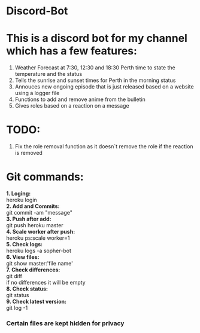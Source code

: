 # Discord-Bot
This is a discord bot for my channel which has a few features:
==============================================================
1. Weather Forecast at 7:30, 12:30 and 18:30 Perth time to state the temperature and the status
2. Tells the sunrise and sunset times for Perth in the morning status
3. Annouces new ongoing episode that is just released based on a website using a logger file
4. Functions to add and remove anime from the bulletin
5. Gives roles based on a reaction on a message

TODO:
=======
1. Fix the role removal function as it doesn`t remove the role if the reaction is removed

Git commands:
============
**1. Loging:**\
heroku login\
**2. Add and Commits:**\
git commit -am "message"\
**3. Push after add:**\
git push heroku master\
**4. Scale worker after push:**\
heroku ps:scale worker=1\
**5. Check logs:**\
heroku logs -a sopher-bot\
**6. View files:**\
git show master:'file name'\
**7. Check differences:**\
git diff\
if no differences it will be empty\
**8. Check status:**\
git status\
**9. Check latest version:**\
git log -1

### Certain files are kept hidden for privacy ###
